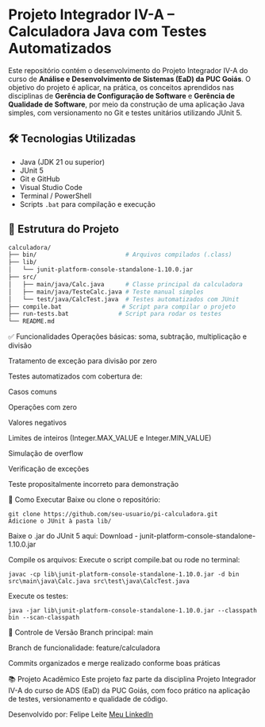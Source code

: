 # Projeto Integrador IV-A – Calculadora Java com Testes Automatizados

Este repositório contém o desenvolvimento do Projeto Integrador IV-A do curso de **Análise e Desenvolvimento de Sistemas (EaD) da PUC Goiás**. O objetivo do projeto é aplicar, na prática, os conceitos aprendidos nas disciplinas de **Gerência de Configuração de Software** e **Gerência de Qualidade de Software**, por meio da construção de uma aplicação Java simples, com versionamento no Git e testes unitários utilizando JUnit 5.

## 🛠 Tecnologias Utilizadas

- Java (JDK 21 ou superior)
- JUnit 5
- Git e GitHub
- Visual Studio Code
- Terminal / PowerShell
- Scripts `.bat` para compilação e execução

## 📂 Estrutura do Projeto

```bash
calculadora/
├── bin/                         # Arquivos compilados (.class)
├── lib/
│   └── junit-platform-console-standalone-1.10.0.jar
├── src/
│   ├── main/java/Calc.java      # Classe principal da calculadora
│   ├── main/java/TesteCalc.java # Teste manual simples
│   └── test/java/CalcTest.java  # Testes automatizados com JUnit
├── compile.bat                 # Script para compilar o projeto
├── run-tests.bat              # Script para rodar os testes
└── README.md

```


✅ Funcionalidades
Operações básicas: soma, subtração, multiplicação e divisão

Tratamento de exceção para divisão por zero

Testes automatizados com cobertura de:

Casos comuns

Operações com zero

Valores negativos

Limites de inteiros (Integer.MAX_VALUE e Integer.MIN_VALUE)

Simulação de overflow

Verificação de exceções

Teste propositalmente incorreto para demonstração

🚀 Como Executar
Baixe ou clone o repositório:

```
git clone https://github.com/seu-usuario/pi-calculadora.git
Adicione o JUnit à pasta lib/

```
Baixe o .jar do JUnit 5 aqui:
Download - junit-platform-console-standalone-1.10.0.jar


Compile os arquivos:
Execute o script compile.bat ou rode no terminal:

```
javac -cp lib\junit-platform-console-standalone-1.10.0.jar -d bin src\main\java\Calc.java src\test\java\CalcTest.java
```
Execute os testes:

```
java -jar lib\junit-platform-console-standalone-1.10.0.jar --classpath bin --scan-classpath
```

🔄 Controle de Versão
Branch principal: main

Branch de funcionalidade: feature/calculadora

Commits organizados e merge realizado conforme boas práticas

📚 Projeto Acadêmico
Este projeto faz parte da disciplina Projeto Integrador IV-A do curso de ADS (EaD) da PUC Goiás, com foco prático na aplicação de testes, versionamento e qualidade de código.

Desenvolvido por:
Felipe Leite
[Meu LinkedIn](https://www.linkedin.com/in/felbart)
